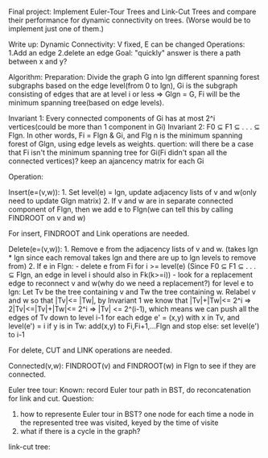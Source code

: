 Final project:
Implement Euler-Tour Trees and Link-Cut Trees and compare their performance for dynamic connectivity on trees. (Worse would be to implement just one of them.)

Write up:
Dynamic Connectivity: V fixed, E can be changed
Operations: 1.Add an edge 2.delete an edge
Goal: "quickly" answer is there a path between x and y?

Algorithm:
Preparation: Divide the graph G into lgn different spanning forest subgraphs based on the edge level(from 0 to lgn), Gi is the subgraph consisting of edges that are at level i or less =>  Glgn = G,  Fi will be the minimum spanning tree(based on edge levels). 

Invariant 1: Every connected components of Gi has at most 2^i vertices(could be more than 1 component in Gi)
Invariant 2: F0 ⊆ F1 ⊆ . . . ⊆ Flgn. In other words, Fi = Flgn & Gi, and Flg n is the minimum spanning forest of Glgn, using edge levels as weights.
quertion: will there be a case that Fi isn't the minimum spanning tree for Gi(Fi didn't span all the connected vertices)?
keep an ajancency matrix for each Gi

Operation:

Insert(e=(v,w)):
	1. Set level(e) = lgn, update adjacency lists of v and w(only need to update Glgn matrix)
	2. If v and w are in separate connected component of Flgn, then we add e to Flgn(we can tell this by calling FINDROOT on v and w) 

For insert, FINDROOT and Link operations are needed. 

Delete(e=(v,w)):
	1. Remove e from the adjacency lists of v and w. (takes lgn * lgn since each removal takes lgn and there are up to lgn levels to remove from)
	2. If e in Flgn:
		- delete e from Fi for i >= level(e) (Since F0 ⊆ F1 ⊆ . . . ⊆ Flgn, an edge in level i should also in Fk(k>=i))
		- look for a replacement edge to reconnect v and w(why do we need a replacement?)
			for level e to lgn:
				Let Tv be the tree containing v and Tw the tree containing w.
				Relabel v and w so that |Tv|<= |Tw|, by Invariant 1 we know that |Tv|+|Tw|<= 2^i  =>  2|Tv|<=|Tv|+|Tw|<= 2^i  =>  |Tv| <= 2^(i-1), which means we can push all the edges of Tv down to level i-1
				for each edge e' = (x,y) with x in Tv, and level(e') = i
					if y is in Tw: add(x,y) to Fi,Fi+1,...Flgn and stop
					else: set level(e') to i-1

For delete, CUT and LINK operations are needed.

Connected(v,w):
	FINDROOT(v) and FINDROOT(w) in Flgn to see if they are connected.



Euler tree tour:
Known: record Euler tour path in BST, do reconcatenation for link and cut.
Question:
1. how to represente Euler tour in BST?
one node for each time a node in the represented tree was visited, keyed by the time of visite
2. what if there is a cycle in the graph?

link-cut tree: